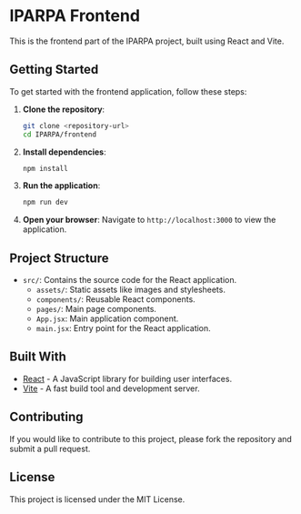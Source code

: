 # IPARPA Frontend

This is the frontend part of the IPARPA project, built using React and Vite.

## Getting Started

To get started with the frontend application, follow these steps:

1. **Clone the repository**:
   ```bash
   git clone <repository-url>
   cd IPARPA/frontend
   ```

2. **Install dependencies**:
   ```bash
   npm install
   ```

3. **Run the application**:
   ```bash
   npm run dev
   ```

4. **Open your browser**:
   Navigate to `http://localhost:3000` to view the application.

## Project Structure

- `src/`: Contains the source code for the React application.
  - `assets/`: Static assets like images and stylesheets.
  - `components/`: Reusable React components.
  - `pages/`: Main page components.
  - `App.jsx`: Main application component.
  - `main.jsx`: Entry point for the React application.

## Built With

- [React](https://reactjs.org/) - A JavaScript library for building user interfaces.
- [Vite](https://vitejs.dev/) - A fast build tool and development server.

## Contributing

If you would like to contribute to this project, please fork the repository and submit a pull request.

## License

This project is licensed under the MIT License.